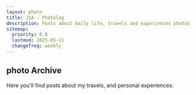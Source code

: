 ```yaml
---
layout: photo
title: J1A - Photolog
description: Posts about daily life, travels and experiences photos
sitemap:
  priority: 0.8
  lastmod: 2025-05-11
  changefreq: weekly
---
```


## photo Archive

Here you'll find posts about my travels, and personal experiences.